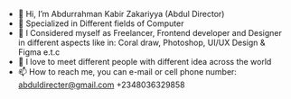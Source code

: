 - 👋 Hi, I’m Abdurrahman Kabir Zakariyya (Abdul Director)
- 👀 Specialized in Different fields of Computer 
- 🌱 I Considered myself as Freelancer, Frontend developer and  Designer in different aspects like in: Coral draw, Photoshop, UI/UX Design & Figma e.t.c
- 💞️ I love to meet different people with different idea across the world 
- 📫 How to reach me, you can e-mail or cell phone number: abduldirecter@gmail.com              +2348036329858

